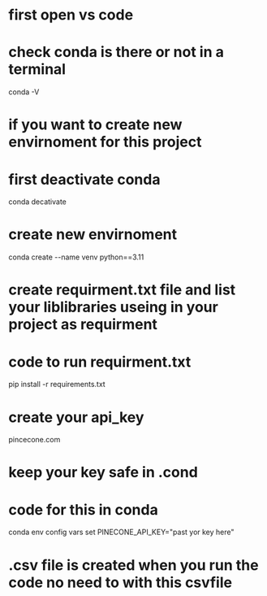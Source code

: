 # first open vs code 
# check conda is there or not in a terminal

conda -V

# if you want to create new envirnoment for this project 
   # first deactivate conda 
   conda decativate
   # create new envirnoment
   conda create --name venv python==3.11
# create requirment.txt file and list your liblibraries useing in your project as requirment
  # code to run requirment.txt
  pip install -r requirements.txt
# create your api_key
   pincecone.com
# keep your key safe in .cond 
  # code for this in conda 
  conda env config vars set PINECONE_API_KEY="past yor key here"
# .csv file is created when you run the code no need to with this csvfile 

